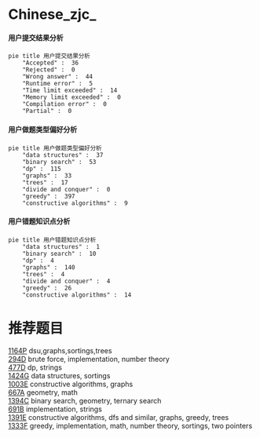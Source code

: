 # Chinese_zjc_

<!-- tabs:start -->



#### **用户提交结果分析**

```mermaid
pie title 用户提交结果分析
    "Accepted" :  36
    "Rejected" :  0
    "Wrong answer" :  44
    "Runtime error" :  5
    "Time limit exceeded" :  14
    "Memory limit exceeded" :  0
    "Compilation error" :  0
    "Partial" :  0
```

#### **用户做题类型偏好分析**

```mermaid
pie title 用户做题类型偏好分析
    "data structures" :  37
    "binary search" :  53
    "dp" :  115
    "graphs" :  33
    "trees" :  17
    "divide and conquer" :  0
    "greedy" :  397
    "constructive algorithms" :  9
```
#### **用户错题知识点分析**

```mermaid
pie title 用户错题知识点分析
    "data structures" :  1
    "binary search" :  10
    "dp" :  4
    "graphs" :  140
    "trees" :  4
    "divide and conquer" :  4
    "greedy" :  26
    "constructive algorithms" :  14
```



<!-- tabs:end -->
# 推荐题目
[1164P](https://codeforces.com/contest/1164/problem/P)		dsu,graphs,sortings,trees		  
[294D](https://codeforces.com/contest/294/problem/D)		brute force,
                        implementation,
                        number theory		  
[477D](https://codeforces.com/contest/477/problem/D)		dp,
                        strings		  
[1424G](https://codeforces.com/contest/1424/problem/G)		data structures,
                        sortings		  
[1003E](https://codeforces.com/contest/1003/problem/E)		constructive algorithms,
                        graphs		  
[667A](https://codeforces.com/contest/667/problem/A)		geometry,
                        math		  
[1394C](https://codeforces.com/contest/1394/problem/C)		binary search,
                        geometry,
                        ternary search		  
[691B](https://codeforces.com/contest/691/problem/B)		implementation,
                        strings		  
[1391E](https://codeforces.com/contest/1391/problem/E)		constructive algorithms,
                        dfs and similar,
                        graphs,
                        greedy,
                        trees		  
[1333F](https://codeforces.com/contest/1333/problem/F)		greedy,
                        implementation,
                        math,
                        number theory,
                        sortings,
                        two pointers		  
